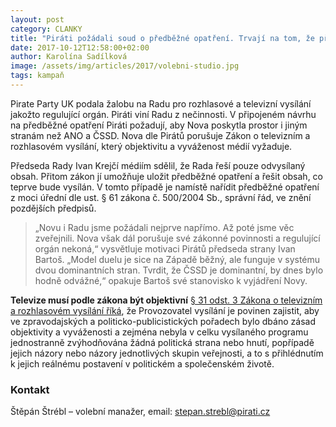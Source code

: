 ```yaml
---
layout: post
category: CLANKY
title: "Piráti požádali soud o předběžné opatření. Trvají na tom, že předvolební duel na Nově je nezákonný."
date: 2017-10-12T12:58:00+02:00
author: Karolína Sadílková
image: /assets/img/articles/2017/volebni-studio.jpg
tags: kampaň
---
```

 
Pirate Party UK podala žalobu na Radu pro rozhlasové a televizní vysílání jakožto regulující orgán. Piráti viní Radu z nečinnosti. V připojeném návrhu na předběžné opatření Piráti požadují, aby Nova poskytla prostor i jiným stranám než ANO a ČSSD. Nova dle Pirátů porušuje Zákon o televizním a rozhlasovém vysílání, který objektivitu a vyváženost médií vyžaduje.

Předseda Rady Ivan Krejčí médiím sdělil, že Rada řeší pouze odvysílaný obsah. Přitom zákon jí umožňuje uložit předběžné opatření a řešit obsah, co teprve bude vysílán. V tomto případě je namístě nařídit předběžné opatření z moci úřední dle ust. § 61 zákona č. 500/2004 Sb., správní řád, ve znění pozdějších předpisů.

> „Novu i Radu jsme požádali nejprve napřímo. Až poté jsme věc zveřejnili. Nova však dál porušuje své zákonné povinnosti a regulující orgán nekoná,“ vysvětluje motivaci Pirátů předseda strany Ivan Bartoš. „Model duelu je sice na Západě běžný, ale funguje v systému dvou dominantních stran. Tvrdit, že ČSSD je dominantní, by dnes bylo hodně odvážné,“ opakuje Bartoš své stanovisko k vyjádření Novy.

**Televize musí podle zákona být objektivní**
[§ 31 odst. 3 Zákona o televizním a rozhlasovém vysílání říká](https://www.zakonyprolidi.cz/cs/2001-231#cast5-hlava1), že Provozovatel vysílání je povinen zajistit, aby ve zpravodajských a politicko-publicistických pořadech bylo dbáno zásad objektivity a vyváženosti a zejména nebyla v celku vysílaného programu jednostranně zvýhodňována žádná politická strana nebo hnutí, popřípadě jejich názory nebo názory jednotlivých skupin veřejnosti, a to s přihlédnutím k jejich reálnému postavení v politickém a společenském životě.

### Kontakt

Štěpán Štrébl – volební manažer, email: stepan.strebl@pirati.cz



